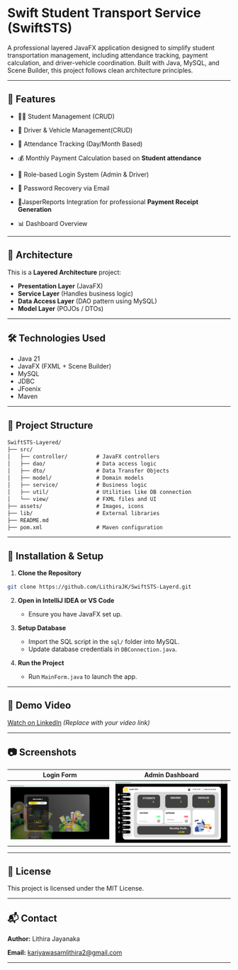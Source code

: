 # Swift Student Transport Service (SwiftSTS)

A professional layered JavaFX application designed to simplify student transportation management, including attendance tracking, payment calculation, and driver-vehicle coordination. Built with Java, MySQL, and Scene Builder, this project follows clean architecture principles.

---

## 🚀 Features

* 🧑‍🎓 Student Management (CRUD)

* 🚌 Driver & Vehicle Management(CRUD)

* 📅 Attendance Tracking (Day/Month Based)

* 💰 Monthly Payment Calculation based on **Student attendance**

* 🔐 Role-based Login System (Admin & Driver)

* 📩 Password Recovery via Email

* 🧾JasperReports Integration for professional **Payment Receipt Generation**

* 📊 Dashboard Overview
---

## 🧱 Architecture

This is a **Layered Architecture** project:

* **Presentation Layer** (JavaFX)
* **Service Layer** (Handles business logic)
* **Data Access Layer** (DAO pattern using MySQL)
* **Model Layer** (POJOs / DTOs)

---

## 🛠️ Technologies Used

* Java 21
* JavaFX (FXML + Scene Builder)
* MySQL
* JDBC
* JFoenix
* Maven

---

## 📁 Project Structure

```
SwiftSTS-Layered/
├── src/
│   ├── controller/         # JavaFX controllers
│   ├── dao/                # Data access logic
│   ├── dto/                # Data Transfer Objects
│   ├── model/              # Domain models
│   ├── service/            # Business logic
│   ├── util/               # Utilities like DB connection
│   └── view/               # FXML files and UI
├── assets/                 # Images, icons
├── lib/                    # External libraries
├── README.md
├── pom.xml                 # Maven configuration
```

---

## 🔧 Installation & Setup

1. **Clone the Repository**

```bash
git clone https://github.com/LithiraJK/SwiftSTS-Layerd.git
```

2. **Open in IntelliJ IDEA or VS Code**

    * Ensure you have JavaFX set up.

3. **Setup Database**

    * Import the SQL script in the `sql/` folder into MySQL.
    * Update database credentials in `DBConnection.java`.

4. **Run the Project**

    * Run `MainForm.java` to launch the app.

---

## 🎥 Demo Video

[Watch on LinkedIn](#) *(Replace with your video link)*

---

## 📷 Screenshots

| Login Form  | Admin Dashboard                            |
|-------------| ------------------------------------------ |
| ![Login](src/main/resources/assets/screens/login.png) | ![Dashboard](src/main/resources/assets/screens/DashBoard.png) |

---

## 📄 License

This project is licensed under the MIT License.

---

## 📬 Contact

**Author:** Lithira Jayanaka

**Email:** [kariyawasamlithira2@gmail.com](mailto:kariyawasamlithira2@gmail.com)

---


